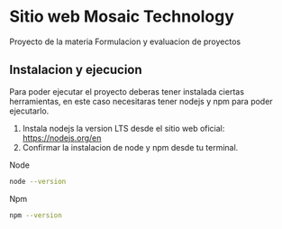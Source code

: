 # Sitio web Mosaic Technology

Proyecto de la materia Formulacion y evaluacion de proyectos

## Instalacion y ejecucion
Para poder ejecutar el proyecto deberas tener instalada ciertas herramientas, en este caso necesitaras tener nodejs y npm para poder ejecutarlo.

1. Instala nodejs la version LTS desde el sitio web oficial: https://nodejs.org/en
2. Confirmar la instalacion de node y npm desde tu terminal.
   
  Node
   ```bash
   node --version
   ```

   Npm
   ```bash
   npm --version
   ```
   
